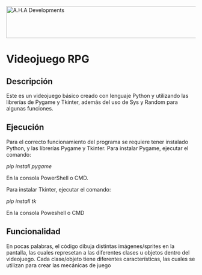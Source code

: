<img src="https://images.cooltext.com/5533405.png" width="731" height="85" alt="A.H.A Developments" />

# **Videojuego RPG**

## **Descripción**

Este es un videojuego básico creado con lenguaje Python y utilizando las librerías de Pygame y Tkinter, además del uso de Sys y Random para algunas funciones.

## **Ejecución**

Para el correcto funcionamiento del programa se requiere tener instalado Python, y las librerías Pygame y Tkinter.
Para instalar Pygame, ejecutar el comando:

*pip install pygame*

En la consola PowerShell o CMD.

Para instalar Tkinter, ejecutar el comando:

*pip install tk*

En la consola Poweshell o CMD

## **Funcionalidad**

En pocas palabras, el código dibuja distintas imágenes/sprites en la pantalla, las cuales represetan a las diferentes clases u objetos dentro del videojuego.
Cada clase/objeto tiene diferentes características, las cuales se utilizan para crear las mecánicas de juego

